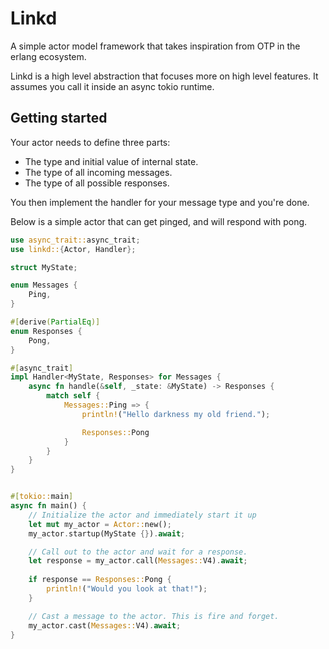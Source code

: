 # Linkd

A simple actor model framework that takes inspiration from OTP in the erlang ecosystem.

Linkd is a high level abstraction that focuses more on high level features. It assumes you call it inside an async tokio runtime.

## Getting started

Your actor needs to define three parts:
- The type and initial value of internal state.
- The type of all incoming messages.
- The type of all possible responses.

You then implement the handler for your message type and you're done.

Below is a simple actor that can get pinged, and will respond with pong.

```rust
use async_trait::async_trait;
use linkd::{Actor, Handler};

struct MyState;

enum Messages {
    Ping,
}

#[derive(PartialEq)]
enum Responses {
    Pong,
}

#[async_trait]
impl Handler<MyState, Responses> for Messages {
    async fn handle(&self, _state: &MyState) -> Responses {
        match self {
            Messages::Ping => {
                println!("Hello darkness my old friend.");

                Responses::Pong
            }
        }
    }
}


#[tokio::main]
async fn main() {
    // Initialize the actor and immediately start it up
    let mut my_actor = Actor::new();
    my_actor.startup(MyState {}).await;

    // Call out to the actor and wait for a response.
    let response = my_actor.call(Messages::V4).await;
    
    if response == Responses::Pong {
        println!("Would you look at that!");
    }

    // Cast a message to the actor. This is fire and forget.
    my_actor.cast(Messages::V4).await;
}
```
